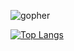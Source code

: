 ![gopher](https://user-images.githubusercontent.com/69021549/116813943-664f1b00-ab91-11eb-89d4-deef792619d1.gif)

[![Top Langs](https://github-readme-stats.vercel.app/api/top-langs/?username=daiki328&layout=compact&theme=cobalt)](https://github.com/anuraghazra/github-readme-stats)
